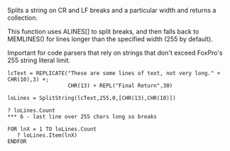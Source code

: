 ﻿Splits a string on CR and LF breaks and a particular width and returns a collection. This function uses ALINES[] to split breaks, and then falls back to MEMLINES() for lines longer than the specified width (255 by default). Important for code parsers that rely on strings that don't exceed FoxPro's 255 string literal limit.```foxprolcText = REPLICATE("These are some lines of text, not very long." + CHR(10),3) +;                   CHR(13) + REPL("Final Return",30)loLines = SplitString(lcText,255,0,[CHR(13),CHR(10)])  ? loLines.Count   *** 6 - last line over 255 chars long so breaksFOR lnX = 1 TO loLines.Count   ? loLines.Item(lnX)ENDFOR```